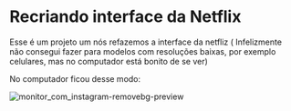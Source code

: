 # Recriando interface da Netflix 

Esse é um projeto um nós refazemos a interface da netfliz ( Infelizmente não consegui fazer para modelos com resoluções baixas, por exemplo celulares, mas no computador está bonito de se ver)

No computador ficou desse modo:



![monitor_com_instagram-removebg-preview](https://i.imgur.com/pGxKPRP.png)

